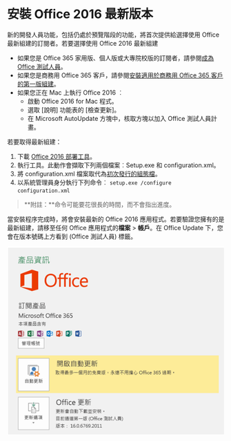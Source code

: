 # <a name="install-the-latest-version-of-office-2016"></a>安裝 Office 2016 最新版本

新的開發人員功能，包括仍處於預覽階段的功能，將首次提供給選擇使用 Office 最新組建的訂閱者。若要選擇使用 Office 2016 最新組建 

- 如果您是 Office 365 家用版、個人版或大專院校版的訂閱者，請參閱[成為 Office 測試人員](https://products.office.com/en-us/office-insider)。
- 如果您是商務用 Office 365 客戶，請參閱[安裝適用於商務用 Office 365 客戶的第一版組建](https://support.office.com/en-us/article/Install-the-First-Release-build-for-Office-365-for-business-customers-4dd8ba40-73c0-4468-b778-c7b744d03ead?ui=en-US&rs=en-US&ad=US)。
- 如果您正在 Mac 上執行 Office 2016 ︰
    - 啟動 Office 2016 for Mac 程式。
    - 選取 [說明] 功能表的 [檢查更新]。
    - 在 Microsoft AutoUpdate 方塊中，核取方塊以加入 Office 測試人員計畫。 

若要取得最新組建： 

1. 下載 [Office 2016 部署工具](https://www.microsoft.com/en-us/download/details.aspx?id=49117)。 
2. 執行工具。此動作會擷取下列兩個檔案︰Setup.exe 和 configuration.xml。
3. 將 configuration.xml 檔案取代為[初次發行的組態檔](https://raw.githubusercontent.com/OfficeDev/Office-Add-in-Commands-Samples/master/Tools/FirstReleaseConfig/configuration.xml)。
4. 以系統管理員身分執行下列命令︰  `setup.exe /configure configuration.xml` 

>**附註：**命令可能要花很長的時間，而不會指出進度。

當安裝程序完成時，將會安裝最新的 Office 2016 應用程式。若要驗證您擁有的是最新組建，請移至任何 Office 應用程式的**檔案**  >  **帳戶**。在 Office Update 下，您會在版本號碼上方看到 (Office 測試人員) 標籤。

![螢幕擷取畫面顯示產品資訊與 Office 測試人員標籤](../../images/officeinsider.PNG)
